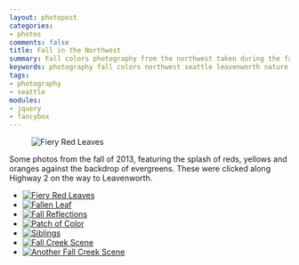 ```yaml
---
layout: photopost
categories:
- photos
comments: false
title: Fall in the Northwest
summary: Fall colors photography from the northwest taken during the fall of 2013.
keywords: photography fall colors northwest seattle leavenworth nature landscapes
tags:
- photography
- seattle
modules:
- jquery
- fancybox
---
```

<figure class="leftfloat photo">
  <img src="http://farm8.staticflickr.com/7350/11123197924_0402dbb2ba_n.jpg" alt="Fiery Red Leaves" />
</figure>
Some photos from the fall of 2013, featuring the splash of reds, yellows and oranges against the backdrop of
evergreens. These were clicked along Highway 2 on the way to Leavenworth.
<!-- more -->

<ul class="photoset">
  <li>
    <a class="fancybox" rel="photo" href="http://farm8.staticflickr.com/7350/11123197924_0402dbb2ba_c.jpg" title="Firey Red Leaves">
      <img src="http://farm8.staticflickr.com/7350/11123197924_0402dbb2ba_q.jpg" alt="Fiery Red Leaves" />
    </a>
  </li>
  <li>
    <a class="fancybox" rel="photo" href="http://farm4.staticflickr.com/3771/11123131485_18b91acae2_c.jpg" title="Fallen Leaf">
      <img src="http://farm4.staticflickr.com/3771/11123131485_18b91acae2_q.jpg" alt="Fallen Leaf" />
    </a>
  </li>
  <li>
    <a class="fancybox" rel="photo" href="http://farm3.staticflickr.com/2889/11123127705_abb66cdcc5_c.jpg" title="Fall Reflections">
      <img src="http://farm3.staticflickr.com/2889/11123127705_abb66cdcc5_q.jpg" alt="Fall Reflections" />
    </a>
  </li>
  <li>
    <a class="fancybox" rel="photo" href="http://farm6.staticflickr.com/5473/11123320333_df2b31ce2d_c.jpg" title="Patch of Color">
      <img src="http://farm6.staticflickr.com/5473/11123320333_df2b31ce2d_q.jpg" alt="Patch of Color" />
    </a>
  </li>
  <li>
    <a class="fancybox" rel="photo" href="http://farm6.staticflickr.com/5481/11123168926_3448cc9fa9_c.jpg" title="Siblings">
      <img src="http://farm6.staticflickr.com/5481/11123168926_3448cc9fa9_q.jpg" alt="Siblings" />
    </a>
  </li>
  <li>
    <a class="fancybox" rel="photo" href="http://farm6.staticflickr.com/5523/11123147175_4e52735423_c.jpg" title="Fall Creek Scene">
      <img src="http://farm6.staticflickr.com/5523/11123147175_4e52735423_q.jpg" alt="Fall Creek Scene" />
    </a>
  </li>
  <li>
    <a class="fancybox" rel="photo" href="http://farm4.staticflickr.com/3815/11123153606_26d650ddd2_c.jpg" title="Another Fall Creek Scene">
      <img src="http://farm4.staticflickr.com/3815/11123153606_26d650ddd2_q.jpg" alt="Another Fall Creek Scene" />
    </a>
  </li>
</ul>
